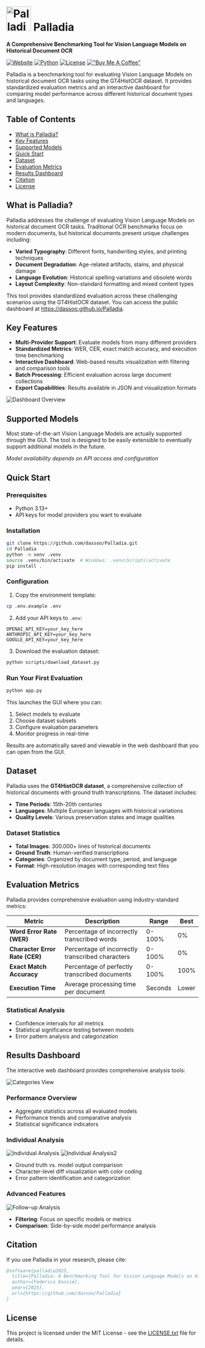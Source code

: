 # <img src="docs/images/dashboard/palladia.png" alt="Palladia Logo" width="64" height="64"> Palladia

**A Comprehensive Benchmarking Tool for Vision Language Models on Historical Document OCR**

[![Website](https://img.shields.io/badge/Website-Palladia%20Dashboard-555879?style=flat&logo=web)](https://dassoo.github.io/Palladia)
[![Python](https://img.shields.io/badge/Python-3.13+-blue.svg)](https://python.org)
[![License](https://img.shields.io/badge/License-MIT-green.svg)](LICENSE.txt)
[!["Buy Me A Coffee"](https://www.buymeacoffee.com/assets/img/custom_images/orange_img.png)](https://www.buymeacoffee.com/dassoo)

Palladia is a benchmarking tool for evaluating Vision Language Models on historical document OCR tasks using the GT4HistOCR dataset. It provides standardized evaluation metrics and an interactive dashboard for comparing model performance across different historical document types and languages.

## Table of Contents

- [What is Palladia?](#what-is-palladia)
- [Key Features](#key-features)
- [Supported Models](#supported-models)
- [Quick Start](#quick-start)
- [Dataset](#dataset)
- [Evaluation Metrics](#evaluation-metrics)
- [Results Dashboard](#results-dashboard)
- [Citation](#citation)
- [License](#license)

## What is Palladia?

Palladia addresses the challenge of evaluating Vision Language Models on historical document OCR tasks. Traditional OCR benchmarks focus on modern documents, but historical documents present unique challenges including:

- **Varied Typography**: Different fonts, handwriting styles, and printing techniques
- **Document Degradation**: Age-related artifacts, stains, and physical damage  
- **Language Evolution**: Historical spelling variations and obsolete words
- **Layout Complexity**: Non-standard formatting and mixed content types

This tool provides standardized evaluation across these challenging scenarios using the GT4HistOCR dataset. You can access the public dashboard at https://dassoo.github.io/Palladia.

## Key Features

- **Multi-Provider Support**: Evaluate models from many different providers
- **Standardized Metrics**: WER, CER, exact match accuracy, and execution time benchmarking
- **Interactive Dashboard**: Web-based results visualization with filtering and comparison tools
- **Batch Processing**: Efficient evaluation across large document collections
- **Export Capabilities**: Results available in JSON and visualization formats

![Dashboard Overview](docs/images/readme/avgs.png)

## Supported Models

Most state-of-the-art Vision Language Models are actually supported through the GUI. The tool is designed to be easily extensible to eventually support additional models in the future.

*Model availability depends on API access and configuration*

## Quick Start

### Prerequisites
- Python 3.13+
- API keys for model providers you want to evaluate

### Installation

```bash
git clone https://github.com/dassoo/Palladia.git
cd Palladia
python -m venv .venv
source .venv/bin/activate  # Windows: .venv\Scripts\activate
pip install .
```

### Configuration

1. Copy the environment template:
```bash
cp .env.example .env
```

2. Add your API keys to `.env`:
```env
OPENAI_API_KEY=your_key_here
ANTHROPIC_API_KEY=your_key_here
GOOGLE_API_KEY=your_key_here
```

3. Download the evaluation dataset:
```bash
python scripts/download_dataset.py
```

### Run Your First Evaluation

```bash
python app.py
```

This launches the GUI where you can:
1. Select models to evaluate
2. Choose dataset subsets  
3. Configure evaluation parameters
4. Monitor progress in real-time

Results are automatically saved and viewable in the web dashboard that you can open from the GUI.

## Dataset

Palladia uses the **GT4HistOCR dataset**, a comprehensive collection of historical documents with ground truth transcriptions. The dataset includes:

- **Time Periods**: 15th-20th centuries
- **Languages**: Multiple European languages with historical variations
- **Quality Levels**: Various preservation states and image qualities

### Dataset Statistics
- **Total Images**: 300.000+ lines of historical documents
- **Ground Truth**: Human-verified transcriptions
- **Categories**: Organized by document type, period, and language
- **Format**: High-resolution images with corresponding text files

## Evaluation Metrics

Palladia provides comprehensive evaluation using industry-standard metrics:

| Metric | Description | Range | Best |
|--------|-------------|-------|------|
| **Word Error Rate (WER)** | Percentage of incorrectly transcribed words | 0-100% | 0% |
| **Character Error Rate (CER)** | Percentage of incorrectly transcribed characters | 0-100% | 0% |
| **Exact Match Accuracy** | Percentage of perfectly transcribed documents | 0-100% | 100% |
| **Execution Time** | Average processing time per document | Seconds | Lower |

### Statistical Analysis
- Confidence intervals for all metrics
- Statistical significance testing between models
- Error pattern analysis and categorization


## Results Dashboard

The interactive web dashboard provides comprehensive analysis tools:

![Categories View](docs/images/readme/categories.png)

### Performance Overview
- Aggregate statistics across all evaluated models
- Performance trends and comparative analysis
- Statistical significance indicators

### Individual Analysis
![Individual Analysis](docs/images/readme/category.png)
![Individual Analysis2](docs/images/readme/gt.png)

- Ground truth vs. model output comparison
- Character-level diff visualization with color coding
- Error pattern identification and categorization

### Advanced Features
![Follow-up Analysis](docs/images/readme/follow.png)

- **Filtering**: Focus on specific models or metrics
- **Comparison**: Side-by-side model performance analysis


## Citation

If you use Palladia in your research, please cite:

```bibtex
@software{palladia2025,
  title={Palladia: A Benchmarking Tool for Vision Language Models on Historical Document OCR},
  author={Federico Dassiè},
  year={2025},
  url={https://github.com/dassoo/Palladia}
}
```

## License

This project is licensed under the MIT License - see the [LICENSE.txt](LICENSE.txt) file for details.